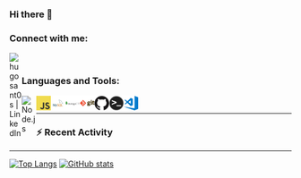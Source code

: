 ### Hi there 👋

<!--
**hugosant0s/hugosant0s** is a ✨ _special_ ✨ repository because its `README.md` (this file) appears on your GitHub profile.

Here are some ideas to get you started:

- 🔭 I’m currently working on ...
- 🌱 I’m currently learning ...
- 👯 I’m looking to collaborate on ...
- 🤔 I’m looking for help with ...
- 💬 Ask me about ...
- 📫 How to reach me: ...
- 😄 Pronouns: ...
- ⚡ Fun fact: ...
-->

### Connect with me:

[<img align="left" alt="hugosant0s | LinkedIn" width="22px" src="https://cdn.jsdelivr.net/npm/simple-icons@v3/icons/linkedin.svg" />](https://www.linkedin.com/in/hugosant0s/)

<br/>

### Languages and Tools:

[<img align="left" alt="Node.js" width="26px" src="https://img.icons8.com/color/50/000000/nodejs.png" />]()
[<img align="left" alt="JavaScript" width="26px" src="https://raw.githubusercontent.com/github/explore/80688e429a7d4ef2fca1e82350fe8e3517d3494d/topics/javascript/javascript.png" />]()
[<img align="left" alt="MySQL" width="26px" src="https://raw.githubusercontent.com/github/explore/80688e429a7d4ef2fca1e82350fe8e3517d3494d/topics/mysql/mysql.png" />]()
[<img align="left" alt="MongoDB" width="26px" src="https://raw.githubusercontent.com/github/explore/80688e429a7d4ef2fca1e82350fe8e3517d3494d/topics/mongodb/mongodb.png" />]()
[<img align="left" alt="Git" width="26px" src="https://raw.githubusercontent.com/github/explore/80688e429a7d4ef2fca1e82350fe8e3517d3494d/topics/git/git.png" />]()
[<img align="left" alt="GitHub" width="26px" src="https://raw.githubusercontent.com/github/explore/78df643247d429f6cc873026c0622819ad797942/topics/github/github.png" />]()
[<img align="left" alt="Terminal" width="26px" src="https://raw.githubusercontent.com/github/explore/80688e429a7d4ef2fca1e82350fe8e3517d3494d/topics/terminal/terminal.png" />]()
[<img align="left" alt="Visual Studio Code" width="26px" src="https://raw.githubusercontent.com/github/explore/80688e429a7d4ef2fca1e82350fe8e3517d3494d/topics/visual-studio-code/visual-studio-code.png" />]()

<br/>

---

### :zap: Recent Activity

<!--START_SECTION:activity-->
<!--END_SECTION:activity-->

---

[![Top Langs](https://github-readme-stats.vercel.app/api/top-langs/?username=hugosant0s&layout=compact&hide_border=true)](https://github.com/anuraghazra/github-readme-stats)
[![GitHub stats](https://github-readme-stats.vercel.app/api?username=hugosant0s&count_private=true&show_icons=true&hide_border=true)](https://github.com/anuraghazra/github-readme-stats)
